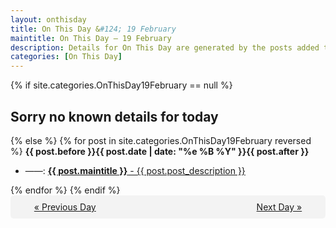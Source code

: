 ```yaml
---
layout: onthisday
title: On This Day &#124; 19 February
maintitle: On This Day — 19 February
description: Details for On This Day are generated by the posts added to the website so the content is subject to changes/updates over time.
categories: [On This Day]
---
```


{% if site.categories.OnThisDay19February == null %}
<h2>Sorry no known details for today</h2>
{% else %}
{% for post in site.categories.OnThisDay19February reversed %}
<strong>{{ post.before }}{{ post.date | date: "%e %B %Y" }}{{ post.after }}</strong>
<ul>
<li> ——: <a class="{{ post.class }}" href="{{ post.url }}"><strong>{{ post.maintitle }}</strong> - {{ post.post_description }}</a></li>
</ul>
{% endfor %}
{% endif %}
<br />
<div style="background-color: #f3f3f3; padding: 10px; border-radius: 5px; text-align: center; display: flex; justify-content: space-evenly;">
<a href="/onthisday/02/02-18">« Previous Day</a>
<span style="visibility:hidden;">[ Visit Leap Year February 29 ]</span>
<a href="/onthisday/02/02-20">Next Day »</a>
</div>
